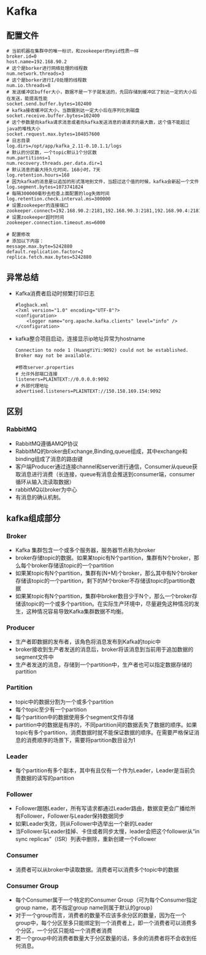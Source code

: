 # Kafka

## 配置文件

```shell
# 当前机器在集群中的唯一标识，和zookeeper的myid性质一样
broker.id=0
host.name=192.168.90.2
# 这个是borker进行网络处理的线程数
num.network.threads=3
# 这个是borker进行I/O处理的线程数
num.io.threads=8
# 发送缓冲区buffer大小，数据不是一下子就发送的，先回存储到缓冲区了到达一定的大小后在发送，能提高性能
socket.send.buffer.bytes=102400
# kafka接收缓冲区大小，当数据到达一定大小后在序列化到磁盘
socket.receive.buffer.bytes=102400
# 这个参数是向kafka请求消息或者向kafka发送消息的请请求的最大数，这个值不能超过java的堆栈大小
socket.request.max.bytes=104857600
# 日志目录
log.dirs=/opt/app/kafka_2.11-0.10.1.1/logs
# 默认的分区数，一个topic默认1个分区数
num.partitions=1
num.recovery.threads.per.data.dir=1
# 默认消息的最大持久化时间，168小时，7天
log.retention.hours=168
# 因为kafka的消息是以追加的形式落地到文件，当超过这个值的时候，kafka会新起一个文件
log.segment.bytes=1073741824
# 每隔300000毫秒去检查上面配置的log失效时间
log.retention.check.interval.ms=300000
# 设置zookeeper的连接端口
zookeeper.connect=192.168.90.2:2181,192.168.90.3:2181,192.168.90.4:2181
# 设置zookeeper超时时间
zookeeper.connection.timeout.ms=6000
 
# 配置修改
# 添加以下内容：
message.max.byte=5242880
default.replication.factor=2
replica.fetch.max.bytes=5242880
```



## 异常总结

- Kafka消费者启动时频繁打印日志

  ```shell
  #logback.xml
  <?xml version="1.0" encoding="UTF-8"?>
  <configuration>
      <logger name="org.apache.kafka.clients" level="info" />
  </configuration>
  ```

- kafka整合项目启动，连接显示ip地址异常为hostname

  ```shell
  Connection to node 1 (HuangYiYi:9092) could not be established. Broker may not be available.
  
  #修改server.properties
  # 允许外部端口连接                                            
  listeners=PLAINTEXT://0.0.0.0:9092  
  # 外部代理地址                                                
  advertised.listeners=PLAINTEXT://150.158.169.154:9092
  ```

  

## 区别

### RabbitMQ

- RabbitMQ遵循AMQP协议
- RabbitMQ的broker由Exchange,Binding,queue组成，其中exchange和binding组成了消息的路由键
- 客户端Producer通过连接channel和server进行通信，Consumer从queue获取消息进行消费（长连接，queue有消息会推送到consumer端，consumer循环从输入流读取数据）
- rabbitMQ以broker为中心
- 有消息的确认机制。

## kafka组成部分

### Broker

- Kafka 集群包含一个或多个服务器，服务器节点称为broker
- broker存储topic的数据。如果某topic有N个partition，集群有N个broker，那么每个broker存储该topic的一个partition
- 如果某topic有N个partition，集群有(N+M)个broker，那么其中有N个broker存储该topic的一个partition，剩下的M个broker不存储该topic的partition数据
- 如果某topic有N个partition，集群中broker数目少于N个，那么一个broker存储该topic的一个或多个partition。在实际生产环境中，尽量避免这种情况的发生，这种情况容易导致Kafka集群数据不均衡。

### Producer

- 生产者即数据的发布者，该角色将消息发布到Kafka的topic中
- broker接收到生产者发送的消息后，broker将该消息到当前用于追加数据的segment文件中
- 生产者发送的消息，存储到一个partition中，生产者也可以指定数据存储的partition

### Partition

- topic中的数据分割为一个或多个partition
- 每个topic至少有一个partition
- 每个partition中的数据使用多个segment文件存储
- partition中的数据是有序的，不同partition间的数据丢失了数据的顺序。如果topic有多个partition，消费数据时就不能保证数据的顺序。在需要严格保证消息的消费顺序的场景下，需要将partition数目设为1

### Leader

- 每个partition有多个副本，其中有且仅有一个作为Leader，Leader是当前负责数据的读写的partition

### Follower

- Follower跟随Leader，所有写请求都通过Leader路由，数据变更会广播给所有Follower，Follower与Leader保持数据同步
- 如果Leader失效，则从Follower中选举出一个新的Leader
- 当Follower与Leader挂掉、卡住或者同步太慢，leader会把这个follower从“in sync replicas”（ISR）列表中删除，重新创建一个Follower

### Consumer

- 消费者可以从broker中读取数据。消费者可以消费多个topic中的数据

### Consumer Group

- 每个Consumer属于一个特定的Consumer Group（可为每个Consumer指定group name，若不指定group name则属于默认的group）
- 对于一个group而言，消费者的数量不应该多余分区的数量，因为在一个group中，每个分区至多只能绑定到一个消费者上，即一个消费者可以消费多个分区，一个分区只能给一个消费者消费
- 若一个group中的消费者数量大于分区数量的话，多余的消费者将不会收到任何消息。
